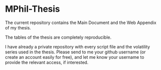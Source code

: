 # MPhil-Thesis
The current repository contains the Main Document and the Web Appendix of my thesis.

The tables of the thesis are completely reproducible.

I have already a private repository with every script file and the volatility series used in the thesis. 
Please send to me your github username (or create an account easily for free), and let me know your username to provide the relevant access, if interested.
